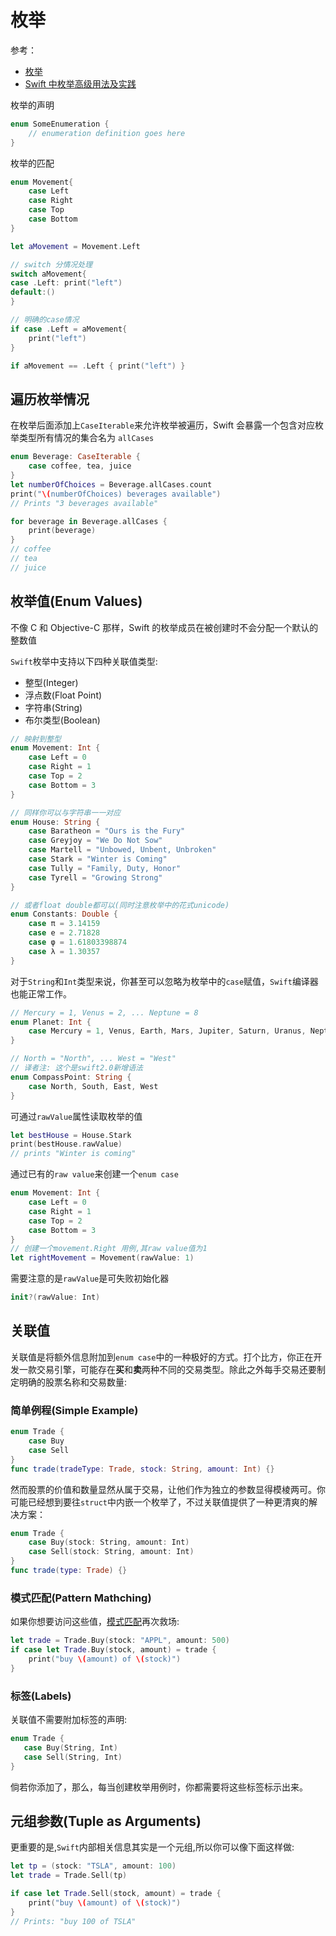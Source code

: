 # 枚举

参考：

+ [枚举](<https://www.cnswift.org/enumerations>)
+ [Swift 中枚举高级用法及实践](https://swift.gg/2015/11/20/advanced-practical-enum-examples/)

枚举的声明

```swift
enum SomeEnumeration {
    // enumeration definition goes here
}
```

枚举的匹配

```swift
enum Movement{
    case Left
    case Right
    case Top
    case Bottom
}

let aMovement = Movement.Left

// switch 分情况处理
switch aMovement{
case .Left: print("left")
default:()
}

// 明确的case情况
if case .Left = aMovement{
    print("left")
}

if aMovement == .Left { print("left") }
```



## 遍历枚举情况

在枚举后面添加上`CaseIterable`来允许枚举被遍历，Swift 会暴露一个包含对应枚举类型所有情况的集合名为 `allCases`

```swift
enum Beverage: CaseIterable {
    case coffee, tea, juice
}
let numberOfChoices = Beverage.allCases.count
print("\(numberOfChoices) beverages available")
// Prints "3 beverages available"

for beverage in Beverage.allCases {
    print(beverage)
}
// coffee
// tea
// juice
```



## 枚举值(Enum Values)

不像 C 和 Objective-C 那样，Swift 的枚举成员在被创建时不会分配一个默认的整数值

`Swift`枚举中支持以下四种关联值类型:

- 整型(Integer)
- 浮点数(Float Point)
- 字符串(String)
- 布尔类型(Boolean)

```swift
// 映射到整型
enum Movement: Int {
    case Left = 0
    case Right = 1
    case Top = 2
    case Bottom = 3
}

// 同样你可以与字符串一一对应
enum House: String {
    case Baratheon = "Ours is the Fury"
    case Greyjoy = "We Do Not Sow"
    case Martell = "Unbowed, Unbent, Unbroken"
    case Stark = "Winter is Coming"
    case Tully = "Family, Duty, Honor"
    case Tyrell = "Growing Strong"
}

// 或者float double都可以(同时注意枚举中的花式unicode)
enum Constants: Double {
    case π = 3.14159
    case e = 2.71828
    case φ = 1.61803398874
    case λ = 1.30357
}
```

对于`String`和`Int`类型来说，你甚至可以忽略为枚举中的`case`赋值，`Swift`编译器也能正常工作。

```swift
// Mercury = 1, Venus = 2, ... Neptune = 8
enum Planet: Int {
    case Mercury = 1, Venus, Earth, Mars, Jupiter, Saturn, Uranus, Neptune
}

// North = "North", ... West = "West"
// 译者注: 这个是swift2.0新增语法
enum CompassPoint: String {
    case North, South, East, West
}
```

可通过`rawValue`属性读取枚举的值

```swift
let bestHouse = House.Stark
print(bestHouse.rawValue)
// prints "Winter is coming"
```

通过已有的`raw value`来创建一个`enum case`

```swift
enum Movement: Int {
    case Left = 0
    case Right = 1
    case Top = 2
    case Bottom = 3
}
// 创建一个movement.Right 用例,其raw value值为1
let rightMovement = Movement(rawValue: 1)
```

需要注意的是`rawValue`是可失败初始化器

```swift
init?(rawValue: Int)
```



## 关联值

关联值是将额外信息附加到`enum case`中的一种极好的方式。打个比方，你正在开发一款交易引擎，可能存在**买**和**卖**两种不同的交易类型。除此之外每手交易还要制定明确的股票名称和交易数量:

### 简单例程(Simple Example)

```swift
enum Trade {
    case Buy
    case Sell
}
func trade(tradeType: Trade, stock: String, amount: Int) {}
```

然而股票的价值和数量显然从属于交易，让他们作为独立的参数显得模棱两可。你可能已经想到要往`struct`中内嵌一个枚举了，不过关联值提供了一种更清爽的解决方案：

```swift
enum Trade {
    case Buy(stock: String, amount: Int)
    case Sell(stock: String, amount: Int)
}
func trade(type: Trade) {}
```



### 模式匹配(Pattern Mathching)

如果你想要访问这些值，[模式匹配](http://appventure.me/2015/08/20/swift-pattern-matching-in-detail/)再次救场:

```swift
let trade = Trade.Buy(stock: "APPL", amount: 500)
if case let Trade.Buy(stock, amount) = trade {
    print("buy \(amount) of \(stock)")
}
```



### 标签(Labels)

关联值不需要附加标签的声明:

```swift
enum Trade {
   case Buy(String, Int)
   case Sell(String, Int)
}
```

倘若你添加了，那么，每当创建枚举用例时，你都需要将这些标签标示出来。



## 元组参数(Tuple as Arguments)

更重要的是,`Swift`内部相关信息其实是一个元组,所以你可以像下面这样做:

```swift
let tp = (stock: "TSLA", amount: 100)
let trade = Trade.Sell(tp)

if case let Trade.Sell(stock, amount) = trade {
    print("buy \(amount) of \(stock)")
}
// Prints: "buy 100 of TSLA"
```



























